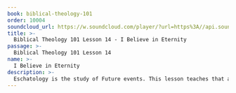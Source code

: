 ```yaml
---
book: biblical-theology-101
order: 10004
soundcloud_url: https://w.soundcloud.com/player/?url=https%3A//api.soundcloud.com/tracks/
title: >-
  Biblical Theology 101 Lesson 14 - I Believe in Eternity
passage: >-
  Biblical Theology 101 Lesson 14
name: >-
  I Believe in Eternity
description: >-
  Eschatology is the study of Future events. This lesson teaches that all are destined to an eternity with Christ, or an eternity excluded from Christ.
---
```


